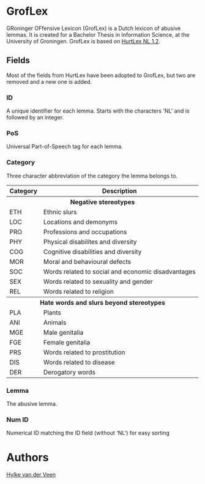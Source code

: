 <html>
  <head>
    <meta name="google-site-verification" content="COlMAfsp1xwqfWbl79p5o2XvEHniOEdmFxU0hE0SwHg" />
  </head>
</html>

# GrofLex

GRoninger OFfensive Lexicon (GrofLex) is a Dutch lexicon of abusive lemmas. It is created for a Bachelor Thesis in Information Science, at the University of Groningen. GrofLex is based on [HurtLex NL 1.2](https://github.com/valeriobasile/hurtlex/tree/master/lexica/NL/1.2).

## Fields

Most of the fields from HurtLex have been adopted to GrofLex, but two are removed and a new one is added.

### ID

A unique identifier for each lemma. Starts with the characters 'NL' and is followed by an integer.

### PoS

Universal Part-of-Speech tag for each lemma.

### Category

Three character abbreviation of the category the lemma belongs to.

<table>
<thead>
  <tr>
    <th>Category</th>
    <th>Description</th>
  </tr>
</thead>
<tbody>
  <tr>
    <th colspan="2">Negative stereotypes</th>
  </tr>
  <tr>
    <td>ETH</td>
    <td>Ethnic slurs</td>
  </tr>
  <tr>
    <td>LOC</td>
    <td>Locations and demonyms</td>
  </tr>
  <tr>
    <td>PRO</td>
    <td>Professions and occupations</td>
  </tr>
  <tr>
    <td>PHY</td>
    <td>Physical disabilites and diversity</td>
  </tr>
  <tr>
    <td>COG</td>
    <td>Cognitive disabilities and diversity</td>
  </tr>
  <tr>
    <td>MOR</td>
    <td>Moral and behavioural defects</td>
  </tr>
  <tr>
    <td>SOC</td>
    <td>Words related to social and economic disadvantages</td>
  </tr>
  <tr>
    <td>SEX</td>
    <td>Words related to sexuality and gender</td>
  </tr>
  <tr>
    <td>REL</td>
    <td>Words related to religion</td>
  </tr>
  <tr>
    <th colspan="2">Hate words and slurs beyond stereotypes</th>
  </tr>
  <tr>
    <td>PLA</td>
    <td>Plants</td>
  </tr>
  <tr>
    <td>ANI</td>
    <td>Animals</td>
  </tr>
  <tr>
    <td>MGE</td>
    <td>Male genitalia</td>
  </tr>
  <tr>
    <td>FGE</td>
    <td>Female genitalia</td>
  </tr>
  <tr>
    <td>PRS</td>
    <td>Words related to prostitution</td>
  </tr>
  <tr>
    <td>DIS</td>
    <td>Words related to disease</td>
  </tr>
  <tr>
    <td>DER</td>
    <td>Derogatory words</td>
  </tr>
</tbody>
</table>

### Lemma

The abusive lemma.

### Num ID

Numerical ID matching the ID field (without 'NL') for easy sorting

# Authors

[Hylke van der Veen](https://www.linkedin.com/in/hylkevanderveen/)

